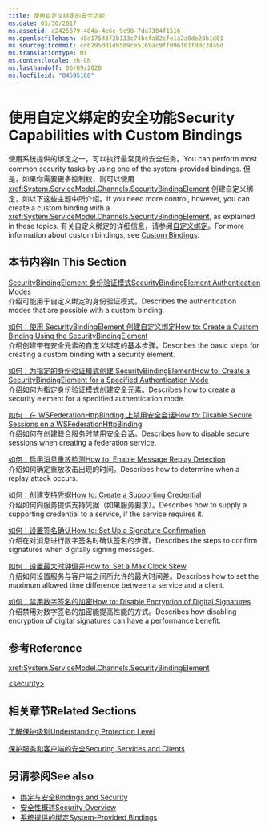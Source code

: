 ```yaml
---
title: 使用自定义绑定的安全功能
ms.date: 03/30/2017
ms.assetid: a2425679-484a-4e6c-9c98-7da7304f1516
ms.openlocfilehash: 48d17543f2b133c74bcfa82cfe1a2a0de28b1d01
ms.sourcegitcommit: cdb295dd1db589ce5169ac9ff096f01fd0c2da9d
ms.translationtype: MT
ms.contentlocale: zh-CN
ms.lasthandoff: 06/09/2020
ms.locfileid: "84595188"
---
```

# <a name="security-capabilities-with-custom-bindings"></a><span data-ttu-id="25f91-102">使用自定义绑定的安全功能</span><span class="sxs-lookup"><span data-stu-id="25f91-102">Security Capabilities with Custom Bindings</span></span>
<span data-ttu-id="25f91-103">使用系统提供的绑定之一，可以执行最常见的安全任务。</span><span class="sxs-lookup"><span data-stu-id="25f91-103">You can perform most common security tasks by using one of the system-provided bindings.</span></span> <span data-ttu-id="25f91-104">但是，如果你需要更多控制权，则可以使用 <xref:System.ServiceModel.Channels.SecurityBindingElement> 创建自定义绑定，如以下这些主题中所介绍。</span><span class="sxs-lookup"><span data-stu-id="25f91-104">If you need more control, however, you can create a custom binding with a <xref:System.ServiceModel.Channels.SecurityBindingElement>, as explained in these topics.</span></span> <span data-ttu-id="25f91-105">有关自定义绑定的详细信息，请参阅[自定义绑定](../extending/custom-bindings.md)。</span><span class="sxs-lookup"><span data-stu-id="25f91-105">For more information about custom bindings, see [Custom Bindings](../extending/custom-bindings.md).</span></span>  
  
## <a name="in-this-section"></a><span data-ttu-id="25f91-106">本节内容</span><span class="sxs-lookup"><span data-stu-id="25f91-106">In This Section</span></span>  
 [<span data-ttu-id="25f91-107">SecurityBindingElement 身份验证模式</span><span class="sxs-lookup"><span data-stu-id="25f91-107">SecurityBindingElement Authentication Modes</span></span>](securitybindingelement-authentication-modes.md)  
 <span data-ttu-id="25f91-108">介绍可能用于自定义绑定的身份验证模式。</span><span class="sxs-lookup"><span data-stu-id="25f91-108">Describes the authentication modes that are possible with a custom binding.</span></span>  
  
 [<span data-ttu-id="25f91-109">如何：使用 SecurityBindingElement 创建自定义绑定</span><span class="sxs-lookup"><span data-stu-id="25f91-109">How to: Create a Custom Binding Using the SecurityBindingElement</span></span>](how-to-create-a-custom-binding-using-the-securitybindingelement.md)  
 <span data-ttu-id="25f91-110">介绍创建带有安全元素的自定义绑定的基本步骤。</span><span class="sxs-lookup"><span data-stu-id="25f91-110">Describes the basic steps for creating a custom binding with a security element.</span></span>  
  
 [<span data-ttu-id="25f91-111">如何：为指定的身份验证模式创建 SecurityBindingElement</span><span class="sxs-lookup"><span data-stu-id="25f91-111">How to: Create a SecurityBindingElement for a Specified Authentication Mode</span></span>](how-to-create-a-securitybindingelement-for-a-specified-authentication-mode.md)  
 <span data-ttu-id="25f91-112">介绍如何为指定身份验证模式创建安全元素。</span><span class="sxs-lookup"><span data-stu-id="25f91-112">Describes how to create a security element for a specified authentication mode.</span></span>  
  
 [<span data-ttu-id="25f91-113">如何：在 WSFederationHttpBinding 上禁用安全会话</span><span class="sxs-lookup"><span data-stu-id="25f91-113">How to: Disable Secure Sessions on a WSFederationHttpBinding</span></span>](how-to-disable-secure-sessions-on-a-wsfederationhttpbinding.md)  
 <span data-ttu-id="25f91-114">介绍如何在创建联合服务时禁用安全会话。</span><span class="sxs-lookup"><span data-stu-id="25f91-114">Describes how to disable secure sessions when creating a federation service.</span></span>  
  
 [<span data-ttu-id="25f91-115">如何：启用消息重放检测</span><span class="sxs-lookup"><span data-stu-id="25f91-115">How to: Enable Message Replay Detection</span></span>](how-to-enable-message-replay-detection.md)  
 <span data-ttu-id="25f91-116">介绍如何确定重放攻击出现的时间。</span><span class="sxs-lookup"><span data-stu-id="25f91-116">Describes how to determine when a replay attack occurs.</span></span>  
  
 [<span data-ttu-id="25f91-117">如何：创建支持凭据</span><span class="sxs-lookup"><span data-stu-id="25f91-117">How to: Create a Supporting Credential</span></span>](how-to-create-a-supporting-credential.md)  
 <span data-ttu-id="25f91-118">介绍如何向服务提供支持凭据（如果服务要求）。</span><span class="sxs-lookup"><span data-stu-id="25f91-118">Describes how to supply a supporting credential to a service, if the service requires it.</span></span>  
  
 [<span data-ttu-id="25f91-119">如何：设置签名确认</span><span class="sxs-lookup"><span data-stu-id="25f91-119">How to: Set Up a Signature Confirmation</span></span>](how-to-set-up-a-signature-confirmation.md)  
 <span data-ttu-id="25f91-120">介绍在对消息进行数字签名时确认签名的步骤。</span><span class="sxs-lookup"><span data-stu-id="25f91-120">Describes the steps to confirm signatures when digitally signing messages.</span></span>  
  
 [<span data-ttu-id="25f91-121">如何：设置最大时钟偏差</span><span class="sxs-lookup"><span data-stu-id="25f91-121">How to: Set a Max Clock Skew</span></span>](how-to-set-a-max-clock-skew.md)  
 <span data-ttu-id="25f91-122">介绍如何设置服务与客户端之间所允许的最大时间差。</span><span class="sxs-lookup"><span data-stu-id="25f91-122">Describes how to set the maximum allowed time difference between a service and a client.</span></span>  
  
 [<span data-ttu-id="25f91-123">如何：禁用数字签名的加密</span><span class="sxs-lookup"><span data-stu-id="25f91-123">How to: Disable Encryption of Digital Signatures</span></span>](how-to-disable-encryption-of-digital-signatures.md)  
 <span data-ttu-id="25f91-124">介绍禁用对数字签名的加密能提高性能的方式。</span><span class="sxs-lookup"><span data-stu-id="25f91-124">Describes how disabling encryption of digital signatures can have a performance benefit.</span></span>  
  
## <a name="reference"></a><span data-ttu-id="25f91-125">参考</span><span class="sxs-lookup"><span data-stu-id="25f91-125">Reference</span></span>  
 <xref:System.ServiceModel.Channels.SecurityBindingElement>  
  
 [\<security>](../../configure-apps/file-schema/wcf/security-of-custombinding.md)  
  
## <a name="related-sections"></a><span data-ttu-id="25f91-126">相关章节</span><span class="sxs-lookup"><span data-stu-id="25f91-126">Related Sections</span></span>  
 [<span data-ttu-id="25f91-127">了解保护级别</span><span class="sxs-lookup"><span data-stu-id="25f91-127">Understanding Protection Level</span></span>](../understanding-protection-level.md)  
  
 [<span data-ttu-id="25f91-128">保护服务和客户端的安全</span><span class="sxs-lookup"><span data-stu-id="25f91-128">Securing Services and Clients</span></span>](securing-services-and-clients.md)  
  
## <a name="see-also"></a><span data-ttu-id="25f91-129">另请参阅</span><span class="sxs-lookup"><span data-stu-id="25f91-129">See also</span></span>

- [<span data-ttu-id="25f91-130">绑定与安全</span><span class="sxs-lookup"><span data-stu-id="25f91-130">Bindings and Security</span></span>](bindings-and-security.md)
- [<span data-ttu-id="25f91-131">安全性概述</span><span class="sxs-lookup"><span data-stu-id="25f91-131">Security Overview</span></span>](security-overview.md)
- [<span data-ttu-id="25f91-132">系统提供的绑定</span><span class="sxs-lookup"><span data-stu-id="25f91-132">System-Provided Bindings</span></span>](../system-provided-bindings.md)
